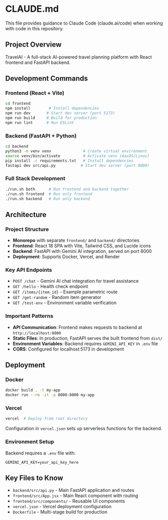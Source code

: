 # CLAUDE.md

This file provides guidance to Claude Code (claude.ai/code) when working with code in this repository.

## Project Overview

TravelAI - A full-stack AI-powered travel planning platform with React frontend and FastAPI backend.

## Development Commands

### Frontend (React + Vite)
```bash
cd frontend
npm install        # Install dependencies
npm run dev       # Start dev server (port 5173)
npm run build     # Build for production
npm run lint      # Run ESLint
```

### Backend (FastAPI + Python)
```bash
cd backend
python3 -m venv venv              # Create virtual environment
source venv/bin/activate          # Activate venv (macOS/Linux)
pip install -r requirements.txt   # Install dependencies
fastapi dev src/api.py           # Start dev server (port 8000)
```

### Full Stack Development
```bash
./run.sh both      # Run frontend and backend together
./run.sh frontend  # Run only frontend
./run.sh backend   # Run only backend
```

## Architecture

### Project Structure
- **Monorepo** with separate `frontend/` and `backend/` directories
- **Frontend**: React 18 SPA with Vite, Tailwind CSS, and Lucide icons
- **Backend**: FastAPI with Gemini AI integration, served on port 8000
- **Deployment**: Supports Docker, Vercel, and Render

### Key API Endpoints
- `POST /chat` - Gemini AI chat integration for travel assistance
- `GET /hello` - Health check endpoint
- `GET /items/{item_id}` - Example parametric route
- `GET /get-random` - Random item generator
- `GET /test-env` - Environment variable verification

### Important Patterns
- **API Communication**: Frontend makes requests to backend at `http://localhost:8000`
- **Static Files**: In production, FastAPI serves the built frontend from `dist/`
- **Environment Variables**: Backend requires `GEMINI_API_KEY` in `.env` file
- **CORS**: Configured for localhost:5173 in development

## Deployment

### Docker
```bash
docker build . -t my-app
docker run --rm -it -p 8000:8000 my-app
```

### Vercel
```bash
vercel  # Deploy from root directory
```
Configuration in `vercel.json` sets up serverless functions for the backend.

### Environment Setup
Backend requires a `.env` file with:
```
GEMINI_API_KEY=your_api_key_here
```

## Key Files to Know
- `backend/src/api.py` - Main FastAPI application and routes
- `frontend/src/App.jsx` - Main React component with routing
- `frontend/src/components/` - Reusable UI components
- `vercel.json` - Vercel deployment configuration
- `Dockerfile` - Multi-stage build for production